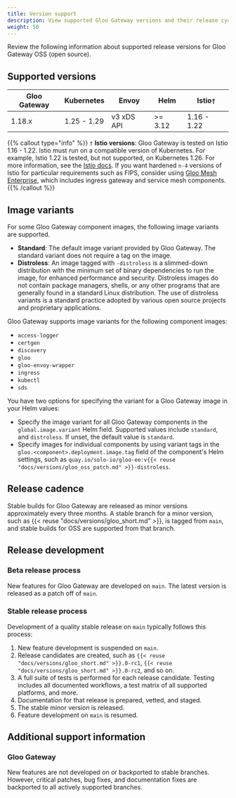 ```yaml
---
title: Version support
description: View supported Gloo Gateway versions and their release cycle.
weight: 50
---
```


Review the following information about supported release versions for Gloo Gateway OSS (open source).

## Supported versions

| Gloo Gateway | Kubernetes | Envoy | Helm | Istio`†`|
|--------------|------------|-------|------|---------|
| 1.18.x | 1.25 - 1.29 | v3 xDS API | >= 3.12 | 1.16 - 1.22 |

{{% callout type="info" %}}
`†` **Istio versions**: Gloo Gateway is tested on Istio 1.16 - 1.22. Istio must run on a compatible version of Kubernetes. For example, Istio 1.22 is tested, but not supported, on Kubernetes 1.26. For more information, see the [Istio docs](https://istio.io/latest/docs/releases/supported-releases/). If you want hardened `n-4` versions of Istio for particular requirements such as FIPS, consider using [Gloo Mesh Enterprise](https://www.solo.io/products/gloo-mesh/), which includes ingress gateway and service mesh components.
{{% /callout %}}

## Image variants

For some Gloo Gateway component images, the following image variants are supported. 

* **Standard**: The default image variant provided by Gloo Gateway. The standard variant does not require a tag on the image. 
* **Distroless**: An image tagged with `-distroless` is a slimmed-down distribution with the minimum set of binary dependencies to run the image, for enhanced performance and security. Distroless images do not contain package managers, shells, or any other programs that are generally found in a standard Linux distribution. The use of distroless variants is a standard practice adopted by various open source projects and proprietary applications.

Gloo Gateway supports image variants for the following component images:
- `access-logger`
- `certgen`
- `discovery`
- `gloo`
- `gloo-envoy-wrapper`
- `ingress`
- `kubectl`
- `sds`

You have two options for specifying the variant for a Gloo Gateway image in your Helm values:
* Specify the image variant for all Gloo Gateway components in the `global.image.variant` Helm field. Supported values include `standard`, and `distroless`. If unset, the default value is `standard`.
* Specify images for individual components by using variant tags in the `gloo.<component>.deployment.image.tag` field of the component's Helm settings, such as `quay.io/solo-io/gloo-ee:v{{< reuse "docs/versions/gloo_oss_patch.md" >}}-distroless`.

## Release cadence

Stable builds for Gloo Gateway are released as minor versions approximately every three months. A stable branch for a minor version, such as {{< reuse "docs/versions/gloo_short.md" >}}, is tagged from `main`, and stable builds for OSS are supported from that branch.

## Release development

### Beta release process

New features for Gloo Gateway are developed on `main`. The latest version is released as a patch off of `main`.

### Stable release process

Development of a quality stable release on `main` typically follows this process:
1. New feature development is suspended on `main`.
2. Release candidates are created, such as `{{< reuse "docs/versions/gloo_short.md" >}}.0-rc1`, `{{< reuse "docs/versions/gloo_short.md" >}}.0-rc2`, and so on.
3. A full suite of tests is performed for each release candidate. Testing includes all documented workflows, a test matrix of all supported platforms, and more.
4. Documentation for that release is prepared, vetted, and staged.
5. The stable minor version is released.
6. Feature development on `main` is resumed.

## Additional support information

### Gloo Gateway

New features are not developed on or backported to stable branches. However, critical patches, bug fixes, and documentation fixes are backported to all actively supported branches.